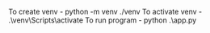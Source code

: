 To create venv - python -m venv ./venv
To activate venv - .\venv\Scripts\activate
To run program - python .\app.py